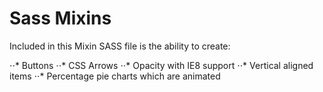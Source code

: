 # Sass Mixins

Included in this Mixin SASS file is the ability to create:

⋅⋅* Buttons
⋅⋅* CSS Arrows
⋅⋅* Opacity with IE8 support
⋅⋅* Vertical aligned items
⋅⋅* Percentage pie charts which are animated


